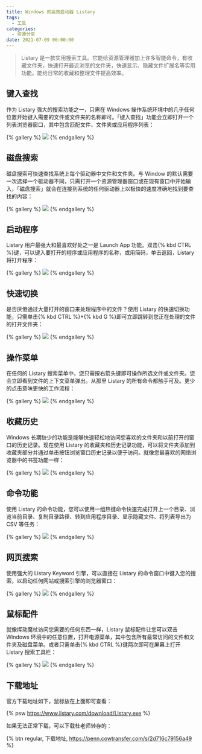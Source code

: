 ```yaml
---
title: Windows 的高效启动器 Listary
tags:
  - 工具
categories:
  - 资源分享
date: 2021-07-09 00:00:00
---
```


> Listary 是一款实用搜索工具。它能给资源管理器加上许多智能命令，有收藏文件夹，快速打开最近浏览的文件夹，快速显示、隐藏文件扩展名等实用功能。能给日常的收藏和整理文件提高效率。

<!-- more -->

## 键入查找

作为 Listary 强大的搜索功能之一，只需在 Windows 操作系统环境中的几乎任何位置开始键入需要的文件或文件夹的名称即可。「键入查找」功能会立即打开一个列表浏览器窗口，其中包含匹配文件、文件夹或应用程序列表：

{% gallery %}
![](https://cdn.dusays.com/2021/07/360-1.jpg/1)
{% endgallery %}

## 磁盘搜索

磁盘搜索可快速查找系统上每个驱动器中文件和文件夹。与 Window 的默认需要一次选择一个驱动器不同，只需打开一个资源管理器窗口或在现有窗口中开始输入，「磁盘搜索」就会在连接到系统的任何驱动器上以极快的速度准确地找到要查找的内容：

{% gallery %}
![](https://cdn.dusays.com/2021/07/360-2.jpg/1)
{% endgallery %}

## 启动程序

Listary 用户最强大和最喜欢好处之一是 Launch App 功能。双击{% kbd CTRL %}键，可以键入要打开的程序或应用程序的名称，或用简码，单击返回，Listary 将打开程序：

{% gallery %}
![](https://cdn.dusays.com/2021/07/360-3.jpg/1)
{% endgallery %}

## 快速切换

是否厌倦通过大量打开的窗口来处理程序中的文件？使用 Listary 的快速切换功能，只需单击{% kbd CTRL %}+{% kbd G %}即可立即跳转到您正在处理的文件的打开文件夹：

{% gallery %}
![](https://cdn.dusays.com/2021/07/360-4.jpg/1)
{% endgallery %}

## 操作菜单

在任何的 Listary 搜索菜单中，您只需按右箭头键即可操作所选文件或文件夹。您会立即看到文件的上下文菜单弹出。从那里 Listary 的所有命令都触手可及。更少的点击意味更快的工作流程：

{% gallery %}
![](https://cdn.dusays.com/2021/07/360-5.jpg/1)
{% endgallery %}

## 收藏历史

Windows 长期缺少的功能是能够快速轻松地访问您喜欢的文件夹和以前打开的窗口的历史记录。现在使用 Listary 的收藏夹和历史记录功能，可以将文件夹添加到收藏夹部分并通过单击按钮浏览窗口历史记录以便于访问。就像您最喜欢的网络浏览器中的书签功能一样：

{% gallery %}
![](https://cdn.dusays.com/2021/07/360-6.jpg/1)
{% endgallery %}

## 命令功能

使用 Listary 的命令功能，您可以使用一组热键命令快速完成打开上一个目录、浏览当前目录、复制目录路径、转到应用程序目录、显示隐藏文件、将列表导出为 CSV 等任务：

{% gallery %}
![](https://cdn.dusays.com/2021/07/360-7.jpg/1)
{% endgallery %}

## 网页搜索

使用强大的 Listary Keyword 引擎，可以直接在 Listary 的命令窗口中键入您的搜索，以启动任何网站或搜索引擎的浏览器窗口：

{% gallery %}
![](https://cdn.dusays.com/2021/07/360-8.jpg/1)
{% endgallery %}

## 鼠标配件

就像挥动魔杖访问您需要的任何东西一样，Listary 鼠标配件让您可以双击 Windows 环境中的任意位置，打开电源菜单，其中包含所有最常访问的文件和文件夹及磁盘菜单。或者只需单击{% kbd CTRL %}键两次即可在屏幕上打开 Listary 搜索工具栏：

{% gallery %}
![](https://cdn.dusays.com/2021/07/360-9.jpg/1)
{% endgallery %}

## 下载地址

官方下载地址如下，鼠标放在上面即可查看：

{% psw https://www.listary.com/download/Listary.exe %}

如果无法正常下载，可以下载杜老师转存的：

{% btn regular, 下载地址, https://penn.cowtransfer.com/s/2d716c79156a49 %}
